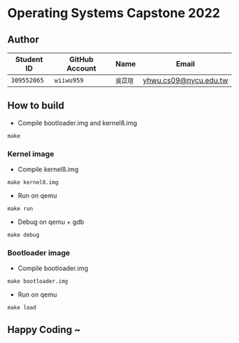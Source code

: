 # Operating Systems Capstone 2022

## Author
| Student ID | GitHub Account | Name | Email |
| ---------- | -------------- | ---- | ----- |
|`309552065`| `wiiwu959` | `吳苡瑄` | yhwu.cs09@nycu.edu.tw |

## How to build
* Compile bootloader.img and kernel8.img
```
make
```

### Kernel image
* Compile kernel8.img
```
make kernel8.img
```
* Run on qemu
```
make run
```
* Debug on qemu + gdb
```
make debug
```

### Bootloader image
* Compile bootloader.img
```
make bootloader.img
```
* Run on qemu
```
make load
```

## Happy Coding ~
